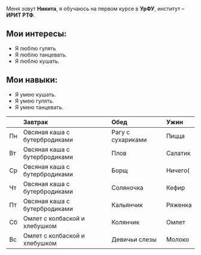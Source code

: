 Меня зовут **Никита**, я обучаюсь на первом курсе в **УрФУ**, институт – **ИРИТ РТФ**. 

## Мои интересы:
- Я люблю гулять
- Я люблю танцевать.
- Я люблю кушать.
## Мои навыки:
- Я умею кушать.
- Я умею гулять.
- Я умею танцевать.


|     | Завтрак                       | Обед              | Ужин    |
| :-- | :---------------------------- | :---------------- | :------ |
| Пн  | Овсяная каша с бутербродиками | Рагу с сухариками | Пицца   |
| Вт  | Овсяная каша с бутербродиками | Плов              | Салатик |
| Ср  | Овсяная каша с бутербродиками | Борщ              | Ничего( |
| Чт  | Овсяная каша с бутербродиками | Соляночка         | Кефир   |
| Пт  | Овсяная каша с бутербродиками | Кальянчик         | Ряженка |
| Сб  | Омлет с колбаской и хлебушком | Колянчик          | Омлет   |
| Вс  | Омлет с колбаской и хлебушком | Девичьи слезы     | Молоко  |

